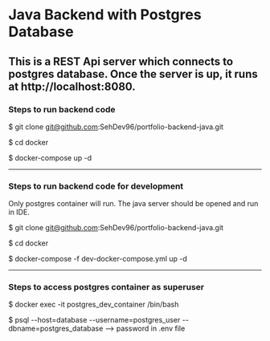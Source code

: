 # Java Backend with Postgres Database 

This is a REST Api server which connects to postgres database. Once the server is up, it runs at http://localhost:8080. 
---

### Steps to run backend code

$ git clone git@github.com:SehDev96/portfolio-backend-java.git

$ cd docker

$ docker-compose up -d

---

### Steps to run backend code for development 

Only postgres container will run. The java server should be opened and run in IDE. 

$ git clone git@github.com:SehDev96/portfolio-backend-java.git

$ cd docker

$ docker-compose -f dev-docker-compose.yml up -d

---

### Steps to access postgres container as superuser

$ docker exec -it postgres_dev_container /bin/bash

$ psql --host=database --username=postgres_user --dbname=postgres_database --> password in .env file
